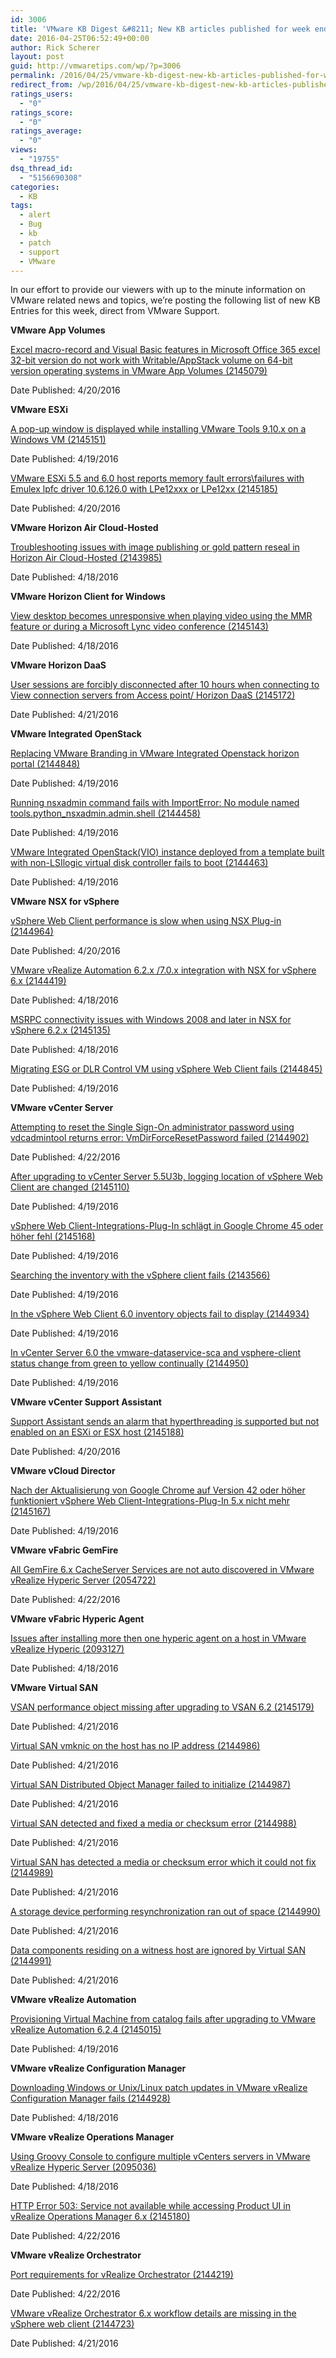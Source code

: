 ```yaml
---
id: 3006
title: 'VMware KB Digest &#8211; New KB articles published for week ending 4/23/16'
date: 2016-04-25T06:52:49+00:00
author: Rick Scherer
layout: post
guid: http://vmwaretips.com/wp/?p=3006
permalink: /2016/04/25/vmware-kb-digest-new-kb-articles-published-for-week-ending-42316/
redirect_from: /wp/2016/04/25/vmware-kb-digest-new-kb-articles-published-for-week-ending-42316/
ratings_users:
  - "0"
ratings_score:
  - "0"
ratings_average:
  - "0"
views:
  - "19755"
dsq_thread_id:
  - "5156690308"
categories:
  - KB
tags:
  - alert
  - Bug
  - kb
  - patch
  - support
  - VMware
---
```

In our effort to provide our viewers with up to the minute information on VMware related news and topics, we&#8217;re posting the following list of new KB Entries for this week, direct from VMware Support.



**VMware App Volumes**
  
[Excel macro-record and Visual Basic features in Microsoft Office 365 excel 32-bit version do not work with Writable/AppStack volume on 64-bit version operating systems in VMware App Volumes (2145079)](http://vmw.re/1NLjb7n)
  
Date Published: 4/20/2016

**VMware ESXi**
  
[A pop-up window is displayed while installing VMware Tools 9.10.x on a Windows VM (2145151)](http://vmw.re/1VxsvDG)
  
Date Published: 4/19/2016
  
[VMware ESXi 5.5 and 6.0 host reports memory fault errors\failures with Emulex lpfc driver 10.6.126.0 with LPe12xxx or LPe12xx (2145185)](http://vmw.re/1NLjdfE)
  
Date Published: 4/20/2016

**VMware Horizon Air Cloud-Hosted**
  
[Troubleshooting issues with image publishing or gold pattern reseal in Horizon Air Cloud-Hosted (2143985)](http://vmw.re/1Vxstf2)
  
Date Published: 4/18/2016

**VMware Horizon Client for Windows**
  
[View desktop becomes unresponsive when playing video using the MMR feature or during a Microsoft Lync video conference (2145143)](http://vmw.re/1NLjdvS)
  
Date Published: 4/18/2016

**VMware Horizon DaaS**
  
[User sessions are forcibly disconnected after 10 hours when connecting to View connection servers from Access point/ Horizon DaaS (2145172)](http://vmw.re/1Vxstf3)
  
Date Published: 4/21/2016

**VMware Integrated OpenStack**
  
[Replacing VMware Branding in VMware Integrated Openstack horizon portal (2144848)](http://vmw.re/1NLjb7o)
  
Date Published: 4/19/2016
  
[Running nsxadmin command fails with ImportError: No module named tools.python_nsxadmin.admin.shell (2144458)](http://vmw.re/1Vxstf4)
  
Date Published: 4/19/2016
  
[VMware Integrated OpenStack(VIO) instance deployed from a template built with non-LSIlogic virtual disk controller fails to boot (2144463)](http://vmw.re/1NLjdw4)
  
Date Published: 4/19/2016

**VMware NSX for vSphere**
  
[vSphere Web Client performance is slow when using NSX Plug-in (2144964)](http://vmw.re/1VxsvDL)
  
Date Published: 4/20/2016
  
[VMware vRealize Automation 6.2.x /7.0.x integration with NSX for vSphere 6.x (2144419)](http://vmw.re/1NLjdw5)
  
Date Published: 4/18/2016
  
[MSRPC connectivity issues with Windows 2008 and later in NSX for vSphere 6.2.x (2145135)](http://vmw.re/1Vxswre)
  
Date Published: 4/18/2016
  
[Migrating ESG or DLR Control VM using vSphere Web Client fails (2144845)](http://vmw.re/1NLjfnL)
  
Date Published: 4/19/2016

**VMware vCenter Server**
  
[Attempting to reset the Single Sign-On administrator password using vdcadmintool returns error: VmDirForceResetPassword failed (2144902)](http://vmw.re/1VxswHV)
  
Date Published: 4/22/2016
  
[After upgrading to vCenter Server 5.5U3b, logging location of vSphere Web Client are changed (2145110)](http://vmw.re/1NLjgb9)
  
Date Published: 4/19/2016
  
[vSphere Web Client-Integrations-Plug-In schlägt in Google Chrome 45 oder höher fehl (2145168)](http://vmw.re/1VxswHW)
  
Date Published: 4/19/2016
  
[Searching the inventory with the vSphere client fails (2143566)](http://vmw.re/1NLjgbc)
  
Date Published: 4/19/2016
  
[In the vSphere Web Client 6.0 inventory objects fail to display (2144934)](http://vmw.re/1VxsAY8)
  
Date Published: 4/19/2016
  
[In vCenter Server 6.0 the vmware-dataservice-sca and vsphere-client status change from green to yellow continually (2144950)](http://vmw.re/1NLjmQ4)
  
Date Published: 4/19/2016

**VMware vCenter Support Assistant**
  
[Support Assistant sends an alarm that hyperthreading is supported but not enabled on an ESXi or ESX host (2145188)](http://vmw.re/1VxsyQ3)
  
Date Published: 4/20/2016

**VMware vCloud Director**
  
[Nach der Aktualisierung von Google Chrome auf Version 42 oder höher funktioniert vSphere Web Client-Integrations-Plug-In 5.x nicht mehr (2145167)](http://vmw.re/1NLjnUd)
  
Date Published: 4/19/2016

**VMware vFabric GemFire**
  
[All GemFire 6.x CacheServer Services are not auto discovered in VMware vRealize Hyperic Server (2054722)](http://vmw.re/1VxsAYa)
  
Date Published: 4/22/2016

**VMware vFabric Hyperic Agent**
  
[Issues after installing more then one hyperic agent on a host in VMware vRealize Hyperic (2093127)](http://vmw.re/1NLjmQ7)
  
Date Published: 4/18/2016

**VMware Virtual SAN**
  
[VSAN performance object missing after upgrading to VSAN 6.2 (2145179)](http://vmw.re/1VxsAYb)
  
Date Published: 4/21/2016
  
[Virtual SAN vmknic on the host has no IP address (2144986)](http://vmw.re/1NLjmQ8)
  
Date Published: 4/21/2016
  
[Virtual SAN Distributed Object Manager failed to initialize (2144987)](http://vmw.re/1VxsyQ6)
  
Date Published: 4/21/2016
  
[Virtual SAN detected and fixed a media or checksum error (2144988)](http://vmw.re/1NLjnUg)
  
Date Published: 4/21/2016
  
[Virtual SAN has detected a media or checksum error which it could not fix (2144989)](http://vmw.re/1VxsAYi)
  
Date Published: 4/21/2016
  
[A storage device performing resynchronization ran out of space (2144990)](http://vmw.re/1NLjn6z)
  
Date Published: 4/21/2016
  
[Data components residing on a witness host are ignored by Virtual SAN (2144991)](http://vmw.re/1VxsAYj)
  
Date Published: 4/21/2016

**VMware vRealize Automation**
  
[Provisioning Virtual Machine from catalog fails after upgrading to VMware vRealize Automation 6.2.4 (2145015)](http://vmw.re/1NLjn6A)
  
Date Published: 4/19/2016

**VMware vRealize Configuration Manager**
  
[Downloading Windows or Unix/Linux patch updates in VMware vRealize Configuration Manager fails (2144928)](http://vmw.re/1VxsFLs)
  
Date Published: 4/18/2016

**VMware vRealize Operations Manager**
  
[Using Groovy Console to configure multiple vCenters servers in VMware vRealize Hyperic Server (2095036)](http://vmw.re/1NLjC1r)
  
Date Published: 4/18/2016
  
[HTTP Error 503: Service not available while accessing Product UI in vRealize Operations Manager 6.x (2145180)](http://vmw.re/1VxsFLt)
  
Date Published: 4/22/2016

**VMware vRealize Orchestrator**
  
[Port requirements for vRealize Orchestrator (2144219)](http://vmw.re/1NLjA9T)
  
Date Published: 4/22/2016
  
[VMware vRealize Orchestrator 6.x workflow details are missing in the vSphere web client (2144723)](http://vmw.re/1VxsFLu)
  
Date Published: 4/21/2016